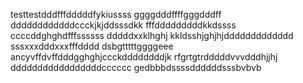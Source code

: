 testtestdddfffdddddfykiussss
ggggdddffffgggdddff
ddddddddddddccckjkjddsssdkk
fffdddddddddkkdssss
ccccddghghdfffssssss
dddddxxklhghj
kkldsshjghjhjddddddddddddd
sssxxxdddxxxfffdddd
dsbgtttttggggeee
ancyvffdvffdddgghghjccckddddddddjk
rfgrtgtrdddddvvvdddhjjhj
dddddddddddddddddcccccc
gedbbbdssssddddddsssbvbvb
